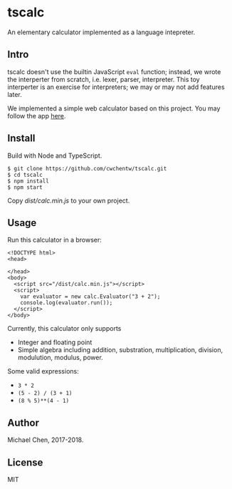 # tscalc

An elementary calculator implemented as a language intepreter.

## Intro

tscalc doesn't use the builtin JavaScript `eval` function; instead, we wrote the interperter from scratch, i.e. lexer, parser, interpreter. This toy interperter is an exercise for interpreters; we may or may not add features later.

We implemented a simple web calculator based on this project.  You may follow the app [here](https://github.com/cwchentw/calculator-ts-web).

## Install

Build with Node and TypeScript.

```
$ git clone https://github.com/cwchentw/tscalc.git
$ cd tscalc
$ npm install
$ npm start
```

Copy *dist/calc.min.js* to your own project.

## Usage

Run this calculator in a browser:

```
<!DOCTYPE html>
<head>

</head>
<body>
  <script src="/dist/calc.min.js"></script>
  <script>
    var evaluator = new calc.Evaluator("3 + 2");
    console.log(evaluator.run());
  </script>
</body>
```

Currently, this calculator only supports

- Integer and floating point
- Simple algebra including addition, substration, multiplication, division, modulution, modulus, power.

Some valid expressions:

- `3 * 2`
- `(5 - 2) / (3 + 1)`
- `(8 % 5)**(4 - 1)`

## Author

Michael Chen, 2017-2018.

## License

MIT
